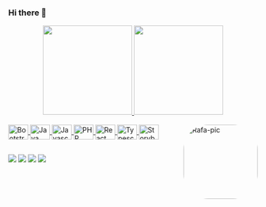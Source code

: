 ### Hi there 👋

<div align="center">
  <a href="https://github.com/rafaballerini">
  <img height="180em" src="https://github-readme-stats.vercel.app/api?username=jullysilva&show_icons=true&theme=dracula&include_all_commits=true&count_private=true"/>
  <img height="180em" src="https://github-readme-stats.vercel.app/api/top-langs/?username=jullysilva&layout=compact&langs_count=7&theme=dracula"/>
</div>
<div style="display: inline_block"><br>
  <img align="center" alt="Bootstrap" height="30" width="40" src="https://raw.githubusercontent.com/jmnote/z-icons/master/svg/bootstrap.svg">
  <img align="center" alt="Java" height="30" width="40" src="https://raw.githubusercontent.com/jmnote/z-icons/master/svg/java.svg">
  <img align="center" alt="Javascript" height="30" width="40" src="https://raw.githubusercontent.com/jmnote/z-icons/master/svg/javascript.svg">
  <img align="center" alt="PHP" height="30" width="40" src="https://raw.githubusercontent.com/jmnote/z-icons/master/svg/php.svg">
  <img align="center" alt="React" height="30" width="40" src="https://cdn.jsdelivr.net/gh/devicons/devicon/icons/react/react-original.svg">
  <img align="center" alt="Typescript" height="30" width="40" src="https://cdn.jsdelivr.net/gh/devicons/devicon/icons/typescript/typescript-original.svg">
  <img align="center" alt="Storybook" height="30" width="40" src="https://cdn.jsdelivr.net/gh/devicons/devicon/icons/storybook/storybook-original.svg">
  <img align="right" alt="Rafa-pic" height="150" style="border-radius:50px;" src="https://jullysilva.github.io/Curriculum/img/avataaars.svg?width=676&height=676">
</div>
  
  ##
 
<div>
  <a href="https://instagram.com/jullinha_s" target="_blank"><img src="https://img.shields.io/badge/Instagram-E4405F?style=for-the-badge&logo=instagram&logoColor=white" target="_blank"></a>
  <a href = "mailto:jullyketelyas@gmail.com"><img src="https://img.shields.io/badge/Gmail-D14836?style=for-the-badge&logo=gmail&logoColor=white" destino ="_blank"></a>
  <a href = "https://api.whatsapp.com/send?phone=31995123805"><img src="https://img.shields.io/badge/WhatsApp-25D366?style=for-the-badge&logo=whatsapp&logoColor=white" destino ="_blank"></a>
  <a href="https://www.linkedin.com/in/jully-ketely-silva" target="_blank"><img src="https://img.shields.io/badge/LinkedIn-0077B5?style=for-the-badge&logo=linkedin&logoColor=white" target="_blank"></a>
 

 
</div>
